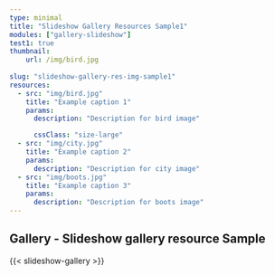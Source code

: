```yaml
---
type: minimal
title: "Slideshow Gallery Resources Sample1"
modules: ["gallery-slideshow"]
test1: true
thumbnail:
    url: /img/bird.jpg
    
slug: "slideshow-gallery-res-img-sample1"
resources:
  - src: "img/bird.jpg"
    title: "Example caption 1"
    params:
      description: "Description for bird image"

      cssClass: "size-large"
  - src: "img/city.jpg"
    title: "Example caption 2"
    params:
      description: "Description for city image"
  - src: "img/boots.jpg"
    title: "Example caption 3"
    params:
      description: "Description for boots image"    
---
```


## Gallery - Slideshow gallery resource Sample

{{< slideshow-gallery >}}
